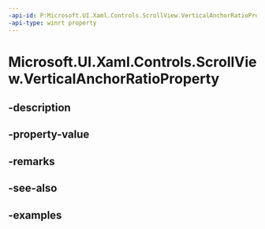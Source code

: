 ```yaml
---
-api-id: P:Microsoft.UI.Xaml.Controls.ScrollView.VerticalAnchorRatioProperty
-api-type: winrt property
---
```


# Microsoft.UI.Xaml.Controls.ScrollView.VerticalAnchorRatioProperty

<!--
public static Windows.UI.Xaml.DependencyProperty VerticalAnchorRatioProperty { get; }
-->


## -description

## -property-value

## -remarks

## -see-also

## -examples


